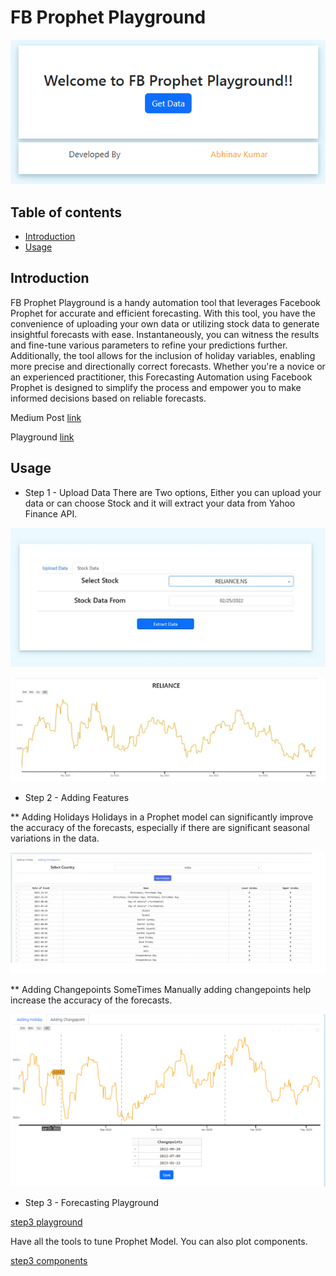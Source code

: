 # FB Prophet Playground

![head](assets/head1.PNG)


## Table of contents
* [Introduction](#introduction)
* [Usage](#usage)


## Introduction
 FB Prophet Playground is a handy automation tool that leverages Facebook Prophet for accurate and efficient forecasting. With this tool, you have the convenience of uploading your own data or utilizing stock data to generate insightful forecasts with ease. Instantaneously, you can witness the results and fine-tune various parameters to refine your predictions further. Additionally, the tool allows for the inclusion of holiday variables, enabling more precise and directionally correct forecasts. Whether you're a novice or an experienced practitioner, this Forecasting Automation using Facebook Prophet is designed to simplify the process and empower you to make informed decisions based on reliable forecasts.

Medium Post [link](https://abhinavk910.medium.com/fb-prophet-playground-15286a9f141e)

Playground [link](https://time-series-forecasting.onrender.com/)

## Usage

* Step 1 - Upload Data
There are Two options, Either you can upload your data or can choose Stock and it will extract your data from Yahoo Finance API.

![step1](assets/head2.PNG)

![step2 graph](assets/head3.PNG)

* Step 2 - Adding Features

** Adding Holidays
Holidays in a Prophet model can significantly improve the accuracy of the forecasts, especially if there are significant seasonal variations in the data.

![step2 holiday](assets/head4.PNG)

** Adding Changepoints
SomeTimes Manually adding changepoints help increase the accuracy of the forecasts.

![step2 changepoints](assets/head5.PNG)

* Step 3 - Forecasting Playground
 
[step3 playground](assets/head6.PNG)

Have all the tools to tune Prophet Model. You can also plot components.

[step3 components](assets/head7.PNG)


